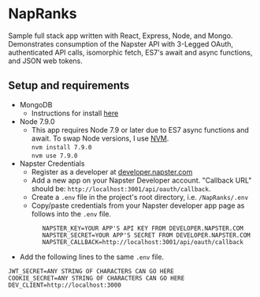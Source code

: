 # NapRanks
Sample full stack app written with React, Express, Node, and Mongo. Demonstrates consumption of the Napster API with 3-Legged OAuth, authenticated API calls, isomorphic fetch, ES7's await and async functions, and JSON web tokens.  

## Setup and requirements
- MongoDB  
    - Instructions for install [here](https://treehouse.github.io/installation-guides/mac/mongo-mac.html)
- Node 7.9.0  
    - This app requires Node 7.9 or later due to ES7 async functions and await. To swap Node versions, I use [NVM](https://github.com/creationix/nvm).  
`nvm install 7.9.0`  
`nvm use 7.9.0`  
- Napster Credentials  
    - Register as a developer at [developer.napster.com](http://developer.napster.com)
    - Add a new app on your Napster Developer account. "Callback URL" should be: `http://localhost:3001/api/oauth/callback`.
    - Create a `.env` file in the project's root directory, i.e. `/NapRanks/.env`
    - Copy/paste credentials from your Napster developer app page as follows into the `.env` file.
      ```
         NAPSTER_KEY=YOUR APP'S API KEY FROM DEVELOPER.NAPSTER.COM   
         NAPSTER_SECRET=YOUR APP'S SECRET FROM DEVELOPER.NAPSTER.COM
         NAPSTER_CALLBACK=http://localhost:3001/api/oauth/callback
         ```
- Add the following lines to the same `.env` file.  
```
JWT_SECRET=ANY STRING OF CHARACTERS CAN GO HERE  
COOKIE_SECRET=ANY STRING OF CHARACTERS CAN GO HERE  
DEV_CLIENT=http://localhost:3000
